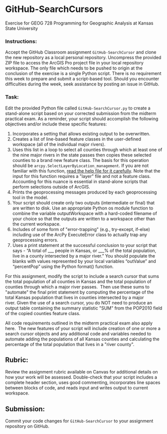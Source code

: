 # GitHub-SearchCursors
Exercise for GEOG 728 Programming for Geographic Analysis at Kansas State University

### Instructions:

Accept the GitHub Classroom assignment <code>GitHub-SearchCursor</code> and clone the new repository as a local personal repository.  Uncompress the provided ZIP file to access the ArcGIS Pro project file in your local repository workspace.  The only file which needs to be pushed to origin at the conclusion of the exercise is a single Python script.  There is no requirement this week to prepare and submit a script-based tool.  Should you encounter difficulties during the week, seek assistance by posting an issue in GitHub.

### Task:

Edit the provided Python file called <code>GitHub-SearchCursor.py</code> to create a stand-alone script based on your corrected submission from the midterm practical exam.  As a reminder, your script should accomplish the following objectives and/or include these specific features:

1. Incorporates a setting that allows existing output to be overwritten.
2. Creates a list of line-based feature classes in the user-defined workspace (all of the individual major rivers).
3. Uses this list in a loop to select all counties through which at least one of the nine major rivers in the state passes then copies these selected counties to a brand new feature class. The basis for this operation should be <code>arcpy.SelectLayerByLocation_management</code>.  If you are not familiar with this function, [read the help file for it carefully](https://pro.arcgis.com/en/pro-app/latest/tool-reference/data-management/select-layer-by-location.htm).  Note that the input for this function requires a "layer" file and not a feature class.  Accounting for this nuance is essential in stand-alone scripts that perform selections outside of ArcGIS.
4. Prints the geoprocessing messages produced by each geoprocessing tool in the model.
6. Your script should create only two outputs (intermediate or final) that are written to disk. Use an appropriate Python os module function to combine the variable outputWorkspace with a hard-coded filename of your choice so that the outputs are written to a workspace other than the current workspace.
7. Includes of some form of "error-trapping" (e.g., try-except, if-else) including use of the ArcPy ExecuteError class to actually trap any geoprocessing errors.
8. Uses a print statement at the successful conclusion to your script that says - “A total of ___ people in Kansas, or ___% of the total population, live in a county intersected by a major river.”  You should populate the blanks with values represented by your local variables “outValue” and “percentPop” using the Python format() function.

For this assignment, modify the script to include a search cursor that sums the total population of all counties in Kansas and the total population of counties through which a major river passes.  Then use these sums to "automate" the final print statement by computing the percentage of the total Kansas population that lives in counties intersected by a major river. Given the use of a search cursor, you do NOT need to produce an output table containing the summary statistic "SUM" from the POP2010 field of the copied counties feature class.

All code requirements outlined in the midterm practical exam also apply here.  The new features of your script will include creation of one or more a search cursor objects and any additional code and variables needed to automate adding the populations of all Kansas counties and calculating the percentage of the total population that lives in a "river county".

## Rubric:

Review the assignment rubric available on Canvas for additional details on how your work will be assessed. Double-check that your script includes a complete header section, uses good commenting, incorporates line spaces between blocks of code, and reads input and writes output to current workspace.

## Submission:

Commit your code changes for <code>GitHub-SearchCursor</code> to your assignment repository on GitHub.
